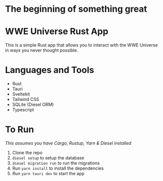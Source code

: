 # The beginning of something great

# WWE Universe Rust App

This is a simple Rust app that allows you to interact with the WWE Universe in ways you never thought possible.

# Languages and Tools

- Rust
- Tauri
- Sveltekit
- Tailwind CSS
- SQLite (Diesel ORM)
- Typescript

# To Run

*This assumes you have Cargo, Rustup, Yarn & Diesel installed*

1. Clone the repo
2. `diesel setup` to setup the database
3. `diesel migration run` to run the migrations 
4. Run `yarn install` to install the dependencies 
5. Run `yarn tauri dev` to start the app